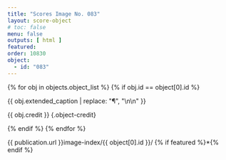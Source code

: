 ```yaml
---
title: "Scores Image No. 083"
layout: score-object
# toc: false
menu: false
outputs: [ html ]
featured: 
order: 10830
object:
  - id: "083"
---
```


{% for obj in objects.object_list %}
{% if obj.id == object[0].id %}

{{ obj.extended_caption | replace: "¶", "\n\n" }}

{{ obj.credit }} {.object-credit}

{% endif %}
{% endfor %}

<div class="object-credit object-url is-print-only">

{{ publication.url }}image-index/{{ object[0].id }}/ {% if featured %}*{% endif %}

</div>
